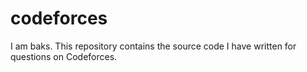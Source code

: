 # codeforces
I am baks. This repository contains the source code I have written for questions on Codeforces.
